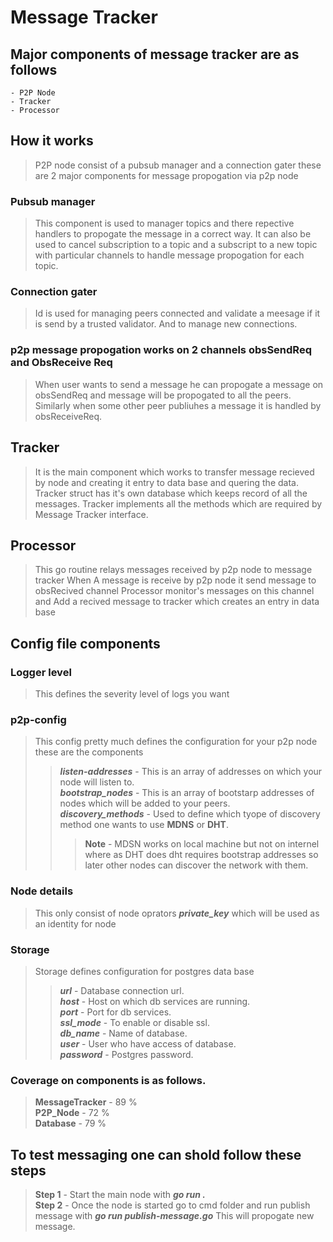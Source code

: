 # Message Tracker

## Major components of message tracker are as follows
    - P2P Node
    - Tracker
    - Processor

## How it works
> P2P node consist of a pubsub manager and a connection gater these are 2 major components for message propogation via p2p node

### Pubsub manager 
> This component is used to manager topics and there repective handlers to propogate the message in a correct way. It can also be used to cancel subscription to a topic and a subscript to a new topic with particular channels to handle message propogation for each topic.

### Connection gater 
> Id is used for managing peers connected and validate a meesage if it is send by a trusted validator. And to manage new connections.

### p2p message propogation works on 2 channels obsSendReq and ObsReceive Req
> When user wants to send a message he can propogate a message on obsSendReq and message will be propogated to all the peers.
> Similarly when some other peer publiuhes a message it is handled by obsReceiveReq.

## Tracker 
> It is the main component which works to transfer message recieved by node and creating it entry to data base and quering the data.
> Tracker struct has it's own database which keeps record of all the messages.
> Tracker implements all the methods which are required by Message Tracker interface.

## Processor 
> This go routine relays messages received by p2p node to message tracker
> When A message is receive by p2p node it send message to obsRecived channel
> Processor monitor's messages on this channel and Add a recived message to tracker which creates an entry in data base


## Config file components

### Logger level
> This defines the severity level of logs you want

### p2p-config
> This config pretty much defines the configuration for your p2p node these are the components
   >> ***listen-addresses*** - This is an array of addresses on which your node will listen to.  
   >> ***bootstrap_nodes*** - This is an array of bootstarp addresses of nodes which will be added to your peers.  
   >> ***discovery_methods*** - Used to define which tyope of discovery method one wants to use **MDNS** or **DHT**.  
   >>>**Note** - MDSN works on local machine but not on internel where as DHT does dht requires bootstrap addresses  so   
   later other nodes can discover the network with them.

### Node details
> This only consist of node oprators ***private_key*** which will be used as an identity for node

### Storage
> Storage defines configuration for postgres data base
   >> ***url*** - Database connection url.  
   >> ***host*** - Host on which db services are running.  
   >> ***port*** - Port for db services.  
   >> ***ssl_mode*** - To enable or disable ssl.  
   >> ***db_name*** - Name of database.  
   >> ***user*** - User who have access of database.  
   >> ***password*** - Postgres password.  

### Coverage on components is as follows.
> **MessageTracker** - 89 %  
> **P2P_Node** - 72 %  
> **Database** - 79 % 

## To test messaging one can shold follow these steps

> **Step 1** - Start the main node with ***go run .***  
> **Step 2** - Once the node is started go to cmd folder and run publish message with ***go run publish-message.go*** This will propogate new message.





